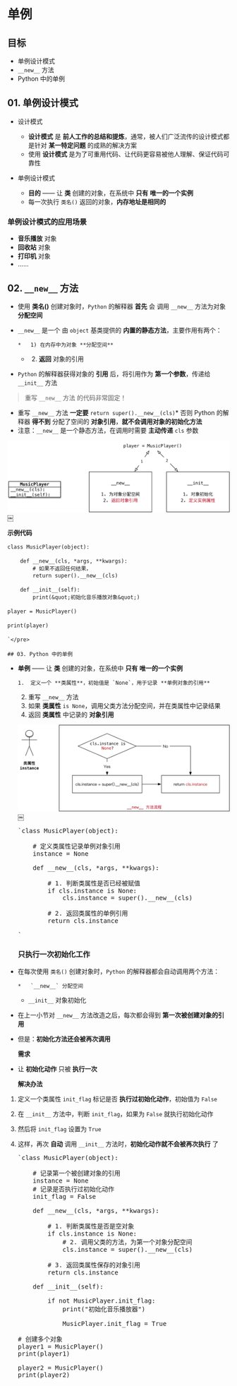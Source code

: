 # 单例

## 目标

*   单例设计模式
*   `__new__` 方法
*   Python 中的单例

## 01. 单例设计模式

*   设计模式

    *   **设计模式** 是 **前人工作的总结和提炼**，通常，被人们广泛流传的设计模式都是针对 **某一特定问题** 的成熟的解决方案
    *   使用 **设计模式** 是为了可重用代码、让代码更容易被他人理解、保证代码可靠性
*   单例设计模式

    *   **目的** —— 让 **类** 创建的对象，在系统中 **只有** **唯一的一个实例**
    *   每一次执行 `类名()` 返回的对象，**内存地址是相同的**

### 单例设计模式的应用场景

*   **音乐播放** 对象
*   **回收站** 对象
*   **打印机** 对象
*   ……

## 02. `__new__` 方法

*   使用 **类名()** 创建对象时，`Python` 的解释器 **首先** 会 调用 `__new__` 方法为对象 **分配空间**
*   `__new__` 是一个 由 `object` 基类提供的 **内置的静态方法**，主要作用有两个：

        *   1) 在内存中为对象 **分配空间**
    *   2) **返回** 对象的引用
*   `Python` 的解释器获得对象的 **引用** 后，将引用作为 **第一个参数**，传递给 `__init__` 方法

> 重写 `__new__` 方法 的代码非常固定！

*   重写 `__new__` 方法 **一定要** `return super().__new__(cls)`*   否则 Python 的解释器 **得不到** 分配了空间的 **对象引用**，**就不会调用对象的初始化方法**
*   注意：`__new__` 是一个静态方法，在调用时需要 **主动传递** `cls` 参数

![022_对象分配空间和初始化](media/15016413216376/022_%E5%AF%B9%E8%B1%A1%E5%88%86%E9%85%8D%E7%A9%BA%E9%97%B4%E5%92%8C%E5%88%9D%E5%A7%8B%E5%8C%96.png)￼

**示例代码**

    class MusicPlayer(object):

        def __new__(cls, *args, **kwargs):
            # 如果不返回任何结果，
            return super().__new__(cls)

        def __init__(self):
            print(&quot;初始化音乐播放对象&quot;)

    player = MusicPlayer()

    print(player)

    `</pre>

    ## 03. Python 中的单例

*   **单例** —— 让 **类** 创建的对象，在系统中 **只有** **唯一的一个实例**

        1.  定义一个 **类属性**，初始值是 `None`，用于记录 **单例对象的引用**
    2.  重写 `__new__` 方法
    3.  如果 **类属性** `is None`，调用父类方法分配空间，并在类属性中记录结果
    4.  返回 **类属性** 中记录的 **对象引用**

    ![023_单例流程](media/15016413216376/023_%E5%8D%95%E4%BE%8B%E6%B5%81%E7%A8%8B.png)￼

    <pre>`class MusicPlayer(object):

        # 定义类属性记录单例对象引用
        instance = None

        def __new__(cls, *args, **kwargs):

            # 1. 判断类属性是否已经被赋值
            if cls.instance is None:
                cls.instance = super().__new__(cls)

            # 2. 返回类属性的单例引用
            return cls.instance

    `</pre>

    ### 只执行一次初始化工作

*   在每次使用 `类名()` 创建对象时，`Python` 的解释器都会自动调用两个方法：

        *   `__new__` 分配空间
    *   `__init__` 对象初始化
*   在上一小节对 `__new__` 方法改造之后，每次都会得到 **第一次被创建对象的引用**
*   但是：**初始化方法还会被再次调用**

    **需求**

*   让 **初始化动作** 只被 **执行一次**

    **解决办法**

1.  定义一个类属性 `init_flag` 标记是否 **执行过初始化动作**，初始值为 `False`
2.  在 `__init__` 方法中，判断 `init_flag`，如果为 `False` 就执行初始化动作
3.  然后将 `init_flag` 设置为 `True`
4.  这样，再次 **自动** 调用 `__init__` 方法时，**初始化动作就不会被再次执行** 了

    <pre>`class MusicPlayer(object):

        # 记录第一个被创建对象的引用
        instance = None
        # 记录是否执行过初始化动作
        init_flag = False

        def __new__(cls, *args, **kwargs):

            # 1. 判断类属性是否是空对象
            if cls.instance is None:
                # 2. 调用父类的方法，为第一个对象分配空间
                cls.instance = super().__new__(cls)

            # 3. 返回类属性保存的对象引用
            return cls.instance

        def __init__(self):

            if not MusicPlayer.init_flag:
                print(&quot;初始化音乐播放器&quot;)

                MusicPlayer.init_flag = True

    # 创建多个对象
    player1 = MusicPlayer()
    print(player1)

    player2 = MusicPlayer()
    print(player2)
